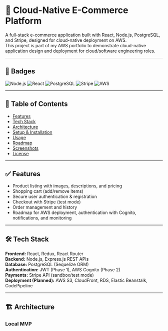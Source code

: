# 🛒 Cloud-Native E-Commerce Platform

A full-stack e-commerce application built with React, Node.js, PostgreSQL, and Stripe, designed for cloud-native deployment on AWS.  
This project is part of my AWS portfolio to demonstrate cloud-native application design and deployment for cloud/software engineering roles.

---

## 🚀 Badges
![Node.js](https://img.shields.io/badge/Node.js-18-green)
![React](https://img.shields.io/badge/React-18-blue)
![PostgreSQL](https://img.shields.io/badge/PostgreSQL-14-lightblue)
![Stripe](https://img.shields.io/badge/Stripe-Payments-purple)
![AWS](https://img.shields.io/badge/AWS-Cloud-orange)

---

## 📑 Table of Contents
- [Features](#-features)
- [Tech Stack](#-tech-stack)
- [Architecture](#-architecture)
- [Setup & Installation](#-setup--installation)
- [Usage](#-usage)
- [Roadmap](#-roadmap)
- [Screenshots](#-screenshots)
- [License](#-license)

---

## ✅ Features
- Product listing with images, descriptions, and pricing
- Shopping cart (add/remove items)
- Secure user authentication & registration
- Checkout with Stripe (test mode)
- Order management and history
- Roadmap for AWS deployment, authentication with Cognito, notifications, and monitoring

---

## 🛠 Tech Stack
**Frontend:** React, Redux, React Router  
**Backend:** Node.js, Express.js REST APIs  
**Database:** PostgreSQL (Sequelize ORM)  
**Authentication:** JWT (Phase 1), AWS Cognito (Phase 2)  
**Payments:** Stripe API (sandbox/test mode)  
**Deployment (Planned):** AWS S3, CloudFront, RDS, Elastic Beanstalk, CodePipeline  

---

## 🏗 Architecture
### Local MVP
